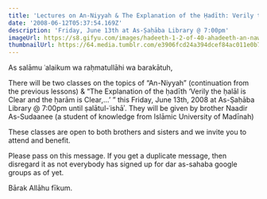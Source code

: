 ```yaml
---
title: 'Lectures on An-Niyyah & The Explanation of the Ḥadīth: Verily the Ḥalāl is Clear and the ḥarām is Clear'
date: '2008-06-12T05:37:54.169Z'
description: 'Friday, June 13th at As-Ṣaḥāba Library @ 7:00pm'
imageUrl: https://s8.gifyu.com/images/hadeeth-1-2-of-40-ahadeeth-an-nawawee-pdf.jpg
thumbnailUrl: https://64.media.tumblr.com/e3906fcd24a394dcef84ac011e0b721f/tumblr_o2b9o371vL1v4cegfo1_1280.jpg
---
```


As salāmu ʿalaikum wa raḥmatullāhi wa barakātuh,

There will be two classes on the topics of “An-Niyyah” (continuation from the previous lessons) & “The Explanation of the ḥadīth ‘Verily the ḥalāl is Clear and the ḥarām is Clear,…’ ” this Friday, June 13th, 2008 at As-Ṣaḥāba Library @ 7:00pm until ṣalātul-ʿishāʾ. They will be given by brother Naadir As-Sudaanee (a student of knowledge from Islāmic University of Madīnah)

These classes are open to both brothers and sisters and we invite you to attend and benefit.

Please pass on this message. If you get a duplicate message, then disregard it as not everybody has signed up for dar as-sahaba google groups as of yet.

Bārak Allāhu fīkum.
